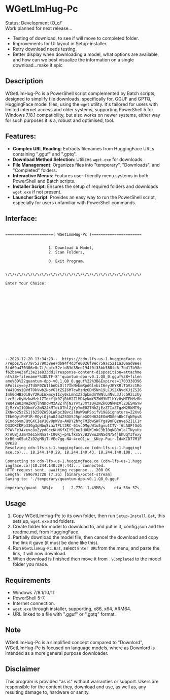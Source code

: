 # WGetLlmHug-Pc
Status: Development (O_o/'
<br> Work planned for next release...
- Testing of download, to see if will move to completed folder.
- Improvements for UI layout in Setup-installer.
- Retry download needs testing.
- Better display when downloading a model, what options are available, and how can we best visualize the information on a single download...make it epic
  
## Description
WGetLlmHug-Pc is a PowerShell script complemented by Batch scripts, designed to simplify file downloads, specifically for, GGUF and GPTQ, HuggingFace model files, using the `wget` utility. It's tailored for users with limited internet access and older systems, supporting PowerShell 5 for Windows 7/8.1 compatibility, but also works on newer systems, either way for such purposes it is a, robust and optimised, tool.

## Features:
- **Complex URL Reading**: Extracts filenames from HuggingFace URLs containing ".gguf" and ".gptq".
- **Download Method Selection**: Utilizes `wget.exe` for downloads.
- **File Management**: Organizes files into "temporary", "Downloads", and "Completed" folders.
- **Interactive Menus**: Features user-friendly menu systems in both PowerShell and Batch scripts.
- **Installer Script**: Ensures the setup of required folders and downloads `wget.exe` if not present.
- **Launcher Script**: Provides an easy way to run the PowerShell script, especially for users unfamiliar with PowerShell commands.

## Interface:
```

=====================( WGetLmmHug-Pc )======================


                   1. Download A Model,
                   2. Scan Folders,

                   0. Exit Program.


\/\/\/\/\/\/\/\/\/\/\/\/\/\/\/\/\/\/\/\/\/\/\/\/\/\/\/\/\/\/

Enter Your Choice:
















```
```
--2023-12-20 13:34:23--  https://cdn-lfs-us-1.huggingface.co
/repos/52/79/5279038ee7db94f4d3fe0026f9ec759ac5211a30aad8ee7
5fd69a470306e8c7f/cbfc52efd83d35ed194f0f33bb588fc6f7bd17b98e
f62ba4e3af13e21e833dd1?response-content-disposition=attachme
nt%3B+filename*%3DUTF-8''quantum-dpo-v0.1.Q8_0.gguf%3B+filen
ame%3D%22quantum-dpo-v0.1.Q8_0.gguf%22%3B&Expires=1703338396
&Policy=eyJTdGF0ZW1lbnQiOlt7IkNvbmRpdGlvbiI6eyJEYXRlTGVzc1Ro
YW4iOnsiQVdTOkVwb2NoVGltZSI6MTcwMzMzODM5Nn19LCJSZXNvdXJjZSI6
Imh0dHBzOi8vY2RuLWxmcy11cy0xLmh1Z2dpbmdmYWNlLmNvL3JlcG9zLzUy
Lzc5LzUyNzkwMzhlZTdkYjk0ZjRkM2ZlMDAyNmY5ZWM3NTlhYzUyMTFhMzBh
YWQ4ZWU3NWZkNjlhNDcwMzA2ZThjN2YvY2JmYzUyZWZkODNkMzVlZDE5NGYw
ZjMzYmI1ODhmYzZmN2JkMTdiOThlZjYyYmE0ZTNhZjEzZTIxZTgzM2RkMT9y
ZXNwb25zZS1jb250ZW50LWRpc3Bvc2l0aW9uPSoifV19&Signature=Z2Xv6
7Eb6QyiFHP1R-MQyiOj6u8Jd42SOX5J5pneGO9H624EOmMD0enBkCfqN9pvB
91ndo6ymJQtGXCIeV18vUpWVu~AWDY2hYgFM2bwSWFYga9nFQznve62I1C1r
D33OKIKPp33Gg3pNbq8iaxTPLt2RC-61vcOMquW1u5gvutCTV-f6LAUFfGdG
P7WVFe34xevc8uZyydGccKHN6fXIY5CnelH0UWJmkC3bI8qNBRolaCTNyuHs
XTAUBjJJm4Xe15kNnaT-C00Kj~p4LfksSYJB2VwuZNNSdN7S4jbhUqY3fwxy
KrB0nnG5atZiD2gM8jT-VEe7gg-NA~4reO1jw__&Key-Pair-Id=KCD77M1F
0VK2B
Resolving cdn-lfs-us-1.huggingface.co (cdn-lfs-us-1.huggingf
ace.co)... 18.244.140.29, 18.244.140.43, 18.244.140.108, ...

Connecting to cdn-lfs-us-1.huggingface.co (cdn-lfs-us-1.hugg
ingface.co)|18.244.140.29|:443... connected.
HTTP request sent, awaiting response... 200 OK
Length: 7696793728 (7.2G) [binary/octet-stream]
Saving to: './temporary/quantum-dpo-v0.1.Q8_0.gguf'

emporary/quant  38%[>    ]   2.77G  1.49MB/s    eta 58m 57s

```

## Usage
1. Copy WGetLlmHug-Pc to its own folder, then run `Setup-Install.Bat`, this sets up, `wget.exe` and folders.
2. Create folder for model to download to, and put in it, config.json and the readme.md, from HuggingFace.
3. Partially download the model file, then cancel the download and copy the link it gave (it must be done like this).
4. Run `WGetLlmHug-Pc.Bat`, select `Enter URL`from the menu, and paste the link, it will now download. 
5. When download is finished then move it from `.\Completed` to the model folder you made.

## Requirements
- Windows 7/8.1/10/11
- PowerShell 5-7.
- Internet connection.
- `wget.exe` through installer, supporting, x86, x64, ARM64.
- URL linked to a file with ".gguf" or ".gptq" format.

## Note
WGetLlmHug-Pc is a simplified concept compared to "Downlord", WGetLlmHug-Pc is focused on language models, where as Downlord is intended as a more general purpose downloader.

## Disclaimer
This program is provided "as is" without warranties or support. Users are responsible for the content they, download and use, as well as, any resulting damage to, hardware or sanity.
